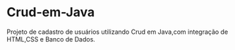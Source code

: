 # Crud-em-Java
Projeto de cadastro de usuários utilizando Crud em Java,com integração de HTML,CSS e Banco de Dados.
